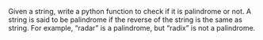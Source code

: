 Given a string, write a python function to check if it is palindrome or not. A string is said to be palindrome if the reverse of the string is the same as string. For example, “radar” is a palindrome, but “radix” is not a palindrome.